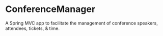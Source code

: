 # ConferenceManager
A Spring MVC app to facilitate the management of conference speakers, attendees, tickets, & time.
